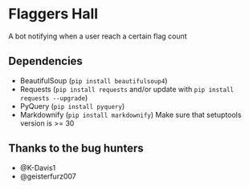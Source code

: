 Flaggers Hall
===

A bot notifying when a user reach a certain flag count

## Dependencies
- BeautifulSoup (`pip install beautifulsoup4`)
- Requests (`pip install requests` and/or update with `pip install requests --upgrade`)
- PyQuery (`pip install pyquery`)
- Markdownify (`pip install markdownify`) Make sure that setuptools version is >= 30

## Thanks to the bug hunters
- @K-Davis1
- @geisterfurz007